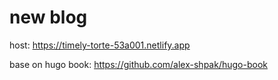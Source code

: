 # new blog

host: https://timely-torte-53a001.netlify.app

base on hugo book: https://github.com/alex-shpak/hugo-book
